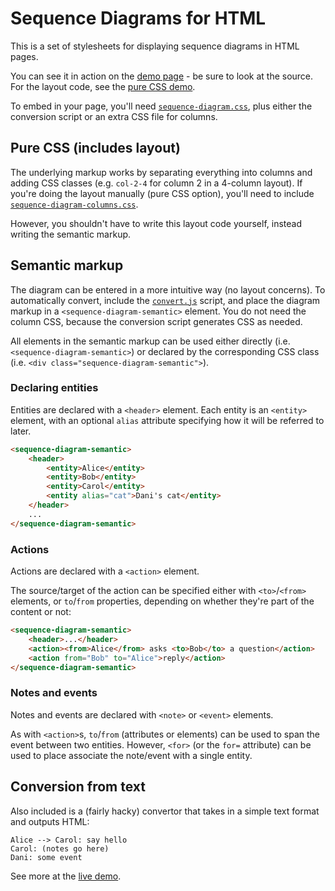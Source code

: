 # Sequence Diagrams for HTML

This is a set of stylesheets for displaying sequence diagrams in HTML pages.

You can see it in action on the [demo page](http://geraintluff.github.io/sequence-diagram-html/example-semantic.html) - be sure to look at the source.  For the layout code, see the [pure CSS demo](http://geraintluff.github.io/sequence-diagram-html/example-css.html).

To embed in your page, you'll need [`sequence-diagram.css`](http://geraintluff.github.io/sequence-diagram-html/sequence-diagram.css), plus either the conversion script or an extra CSS file for columns.

## Pure CSS (includes layout)

The underlying markup works by separating everything into columns and adding CSS classes (e.g. `col-2-4` for column 2 in a 4-column layout).  If you're doing the layout manually (pure CSS option), you'll need to include [`sequence-diagram-columns.css`](http://geraintluff.github.io/sequence-diagram-html/sequence-diagram-columns.css).

However, you shouldn't have to write this layout code yourself, instead writing the semantic markup.

## Semantic markup

The diagram can be entered in a more intuitive way (no layout concerns).  To automatically convert, include the [`convert.js`](http://geraintluff.github.io/sequence-diagram-html/convert.js) script, and place the diagram markup in a `<sequence-diagram-semantic>` element.  You do not need the column CSS, because the conversion script generates CSS as needed.

All elements in the semantic markup can be used either directly (i.e. `<sequence-diagram-semantic>`) or declared by the corresponding CSS class (i.e. `<div class="sequence-diagram-semantic">`).

### Declaring entities

Entities are declared with a `<header>` element.  Each entity is an `<entity>` element, with an optional `alias` attribute specifying how it will be referred to later.

```html
<sequence-diagram-semantic>
	<header>
		<entity>Alice</entity>
		<entity>Bob</entity>
		<entity>Carol</entity>
		<entity alias="cat">Dani's cat</entity>
	</header>
	...
</sequence-diagram-semantic>
```

### Actions

Actions are declared with a `<action>` element.

The source/target of the action can be specified either with `<to>`/`<from>` elements, or `to`/`from` properties, depending on whether they're part of the content or not:

```html
<sequence-diagram-semantic>
	<header>...</header>
	<action><from>Alice</from> asks <to>Bob</to> a question</action>
	<action from="Bob" to="Alice">reply</action>
</sequence-diagram-semantic>
```

### Notes and events

Notes and events are declared with `<note>` or `<event>` elements.

As with `<action>`s, `to`/`from` (attributes or elements) can be used to span the event between two entities.  However, `<for>` (or the `for=` attribute) can be used to place associate the note/event with a single entity.

## Conversion from text

Also included is a (fairly hacky) convertor that takes in a simple text format and outputs HTML:

```
Alice --> Carol: say hello
Carol: (notes go here)
Dani: some event
```

See more at the [live demo](http://geraintluff.github.io/sequence-diagram-html/).
